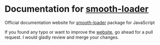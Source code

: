 # Documentation for [smooth-loader](https://github.com/SerhiiCho/smooth-loader)

Official documentation website for [smooth-loader](https://github.com/SerhiiCho/smooth-loader) package for JavaScript

If you found any typo or want to improve the [website](https://serhiicho.github.io/smooth-loader-docs), go ahead for a pull request. I would gladly review and merge your changes.